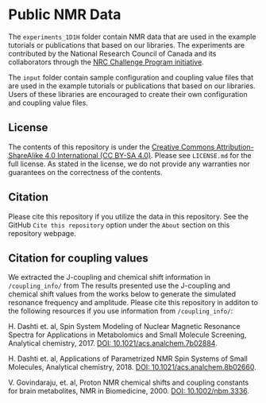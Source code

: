 # Public NMR Data
The `experiments_1D1H` folder contain NMR data that are used in the example tutorials or publications that based on our libraries. The experiments are contributed by the National Research Council of Canada and its collaborators through the [NRC Challenge Program initiative](https://nrc.canada.ca/en/research-development/research-collaboration/programs/challenge-programs).

The `input` folder contain sample configuration and coupling value files that are used in the example tutorials or publications that based on our libraries. Users of these libraries are encouraged to create their own configuration and coupling value files.

## License
The contents of this repository is under the [Creative Commons Attribution-ShareAlike 4.0 International (CC BY-SA 4.0)](https://creativecommons.org/licenses/by-sa/4.0/). Please see `LICENSE.md` for the full license. As stated in the license, we do not provide any warranties nor guarantees on the correctness of the contents.

## Citation
Please cite this repository if you utilize the data in this repository. See the GitHub `Cite this repository` option under the `About` section on this repository webpage.

## Citation for coupling values
We extracted the  J-coupling and chemical shift information in `/coupling_info/` from The results presented use the J-coupling and chemical shift values from the works below to generate the simulated resonance frequency and amplitude. Please cite this repository in additon to the following resources if you use information from `/coupling_info/`:

H. Dashti et. al, Spin System Modeling of Nuclear Magnetic Resonance Spectra for Applications in Metabolomics and Small Molecule Screening, Analytical chemistry, 2017. [DOI: 10.1021/acs.analchem.7b02884](https://doi.org/10.1021/acs.analchem.7b02884).

H. Dashti et. al, Applications of Parametrized NMR Spin Systems of Small Molecules, Analytical chemistry, 2018. [DOI: 10.1021/acs.analchem.8b02660](https://doi.org/10.1021/acs.analchem.8b02660).

V. Govindaraju, et. al, Proton NMR chemical shifts and coupling constants for brain metabolites, NMR in Biomedicine, 2000. [DOI: 10.1002/nbm.3336](https://doi.org/10.1002/nbm.3336).
